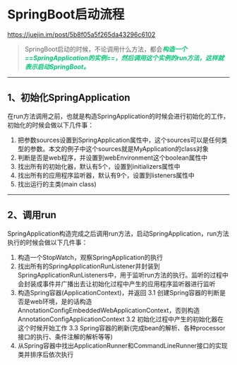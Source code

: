 # SpringBoot启动流程

https://juejin.im/post/5b8f05a5f265da43296c6102



> SpringBoot启动的时候，不论调用什么方法，都会<font color='#02C874'>***构造一个==SpringApplication的实例==，然后调用这个实例的run方法，这样就表示启动SpringBoot。***</font>

------

## 1、初始化SpringApplication

在run方法调用之前，也就是构造SpringApplication的时候会进行初始化的工作，初始化的时候会做以下几件事：

1. 把参数sources设置到SpringApplication属性中，这个sources可以是任何类型的参数。本文的例子中这个sources就是MyApplication的class对象
2. 判断是否是web程序，并设置到webEnvironment这个boolean属性中
3. 找出所有的初始化器，默认有5个，设置到initializers属性中
4. 找出所有的应用程序监听器，默认有9个，设置到listeners属性中
5. 找出运行的主类(main class)

------

## 2、调用run

SpringApplication构造完成之后调用run方法，启动SpringApplication，run方法执行的时候会做以下几件事：



1. 构造一个StopWatch，观察SpringApplication的执行
2. 找出所有的SpringApplicationRunListener并封装到SpringApplicationRunListeners中，用于监听run方法的执行。监听的过程中会封装成事件并广播出去让初始化过程中产生的应用程序监听器进行监听
3. 构造Spring容器(ApplicationContext)，并返回
   3.1 创建Spring容器的判断是否是web环境，是的话构造AnnotationConfigEmbeddedWebApplicationContext，否则构造AnnotationConfigApplicationContext
   3.2 初始化过程中产生的初始化器在这个时候开始工作
   3.3 Spring容器的刷新(完成bean的解析、各种processor接口的执行、条件注解的解析等等)
4. 从Spring容器中找出ApplicationRunner和CommandLineRunner接口的实现类并排序后依次执行